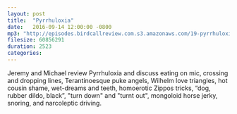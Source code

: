 ```yaml
---
layout: post
title:  "Pyrrhuloxia"
date:   2016-09-14 12:00:00 -0800
mp3: "http://episodes.birdcallreview.com.s3.amazonaws.com/19-pyrrhuloxia.mp3"
filesize: 60856291
duration: 2523
categories:
---
```


Jeremy and Michael review Pyrrhuloxia and discuss eating on mic, crossing and dropping lines, Terantinoesque puke angels, Wilhelm love triangles, hot cousin shame, wet-dreams and teeth, homoerotic Zippos tricks, “dog, rubber dildo, black”, "turn down" and "turnt out", mongoloid horse jerky, snoring, and narcoleptic driving.
